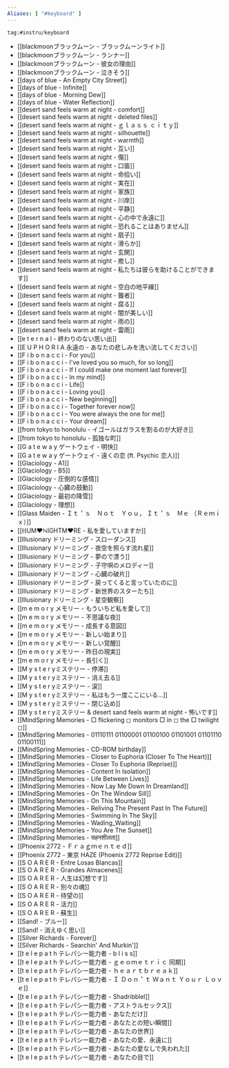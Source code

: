 ```yaml
---
Aliases: [ "#keyboard" ]
---
```

```expander
tag:#instru/keyboard
```
- [[blackmoonブラックムーン - ブラックムーンライト]]
- [[blackmoonブラックムーン - ランナー]]
- [[blackmoonブラックムーン - 彼女の理由]]
- [[blackmoonブラックムーン - 泣きそう]]
- [[days of blue - An Empty City Street]]
- [[days of blue - Infinite]]
- [[days of blue - Morning Dew]]
- [[days of blue - Water Reflection]]
- [[desert sand feels warm at night - comfort]]
- [[desert sand feels warm at night - deleted files]]
- [[desert sand feels warm at night - ｇｌａｓｓ  ｃｉｔｙ]]
- [[desert sand feels warm at night - silhouette]]
- [[desert sand feels warm at night - warmth]]
- [[desert sand feels warm at night - 互い]]
- [[desert sand feels warm at night - 傷]]
- [[desert sand feels warm at night - 口笛]]
- [[desert sand feels warm at night - 命拾い]]
- [[desert sand feels warm at night - 実在]]
- [[desert sand feels warm at night - 家族]]
- [[desert sand feels warm at night - 川岸]]
- [[desert sand feels warm at night - 平静]]
- [[desert sand feels warm at night - 心の中で永遠に]]
- [[desert sand feels warm at night - 恐れることはありません]]
- [[desert sand feels warm at night - 扇子]]
- [[desert sand feels warm at night - 滑らか]]
- [[desert sand feels warm at night - 玄関]]
- [[desert sand feels warm at night - 癒し]]
- [[desert sand feels warm at night - 私たちは彼らを助けることができます]]
- [[desert sand feels warm at night - 空白の地平線]]
- [[desert sand feels warm at night - 聾者]]
- [[desert sand feels warm at night - 腐る]]
- [[desert sand feels warm at night - 闇が美しい]]
- [[desert sand feels warm at night - 雨の]]
- [[desert sand feels warm at night - 雷雨]]
- [[e t e r n a l - 終わりのない思い出]]
- [[E U P H O R I A 永遠の - あなたの悲しみを洗い流してください]]
- [[F i b o n a c c i - For you]]
- [[F i b o n a c c i - I've loved you so much, for so long]]
- [[F i b o n a c c i - If I could make one moment last forever]]
- [[F i b o n a c c i - In my mind]]
- [[F i b o n a c c i - Life]]
- [[F i b o n a c c i - Loving you]]
- [[F i b o n a c c i - New beginning]]
- [[F i b o n a c c i - Together forever now]]
- [[F i b o n a c c i - You were always the one for me]]
- [[F i b o n a c c i - Your dream]]
- [[from tokyo to honolulu - イゴールはガラスを割るのが大好き]]
- [[from tokyo to honolulu - 孤独な町]]
- [[G a t e w a y ゲートウェイ - 明快]]
- [[G a t e w a y ゲートウェイ - 遠くの恋 (ft. Psychic 恋人)]]
- [[Glaciology - A1]]
- [[Glaciology - B5]]
- [[Glaciology - 圧倒的な感情]]
- [[Glaciology - 心臓の鼓動]]
- [[Glaciology - 最初の降雪]]
- [[Glaciology - 理想]]
- [[Glass Maiden - Ｉｔ＇ｓ　Ｎｏｔ　Ｙｏｕ，  Ｉｔ＇ｓ　Ｍｅ （Ｒｅｍｉｘ）]]
- [[ℍUM♥ℕIGHTM♥RE - 私を愛していますか]]
- [[Illusionary ドリーミング - スローダンス]]
- [[Illusionary ドリーミング - 夜空を照らす流れ星]]
- [[Illusionary ドリーミング - 夢ので漂う]]
- [[Illusionary ドリーミング - 子守唄のメロディー]]
- [[Illusionary ドリーミング - 心臓の破片]]
- [[Illusionary ドリーミング - 戻ってくると言っていたのに]]
- [[Illusionary ドリーミング - 新世界のスターたち]]
- [[Illusionary ドリーミング - 星空観察]]
- [[m e m o r y メモリー - もういちど私を愛して]]
- [[m e m o r y メモリー - 不思議な夜]]
- [[m e m o r y メモリー - 成長する意図]]
- [[m e m o r y メモリー - 新しい始まり]]
- [[m e m o r y メモリー - 新しい覚醒]]
- [[m e m o r y メモリー - 昨日の現実]]
- [[m e m o r y メモリー - 長引く]]
- [[M y s t e r yミステリー - 停滞]]
- [[M y s t e r yミステリー - 消え去る]]
- [[M y s t e r yミステリー - 涙]]
- [[M y s t e r yミステリー - 私はもう一度ここにいる…]]
- [[M y s t e r yミステリー - 閉じ込め]]
- [[M y s t e r yミステリー & desert sand feels warm at night - 怖いです]]
- [[MindSpring Memories - □ flickering ◻ monitors □ in ◻ the □ twilight ◻]]
- [[MindSpring Memories - 01110111 01100001 01100100 01101001 01101110 01100111]]
- [[MindSpring Memories - CD-ROM birthday]]
- [[MindSpring Memories - Closer to Euphoria (Closer To The Heart)]]
- [[MindSpring Memories - Closer To Euphoria (Reprise)]]
- [[MindSpring Memories - Content In Isolation]]
- [[MindSpring Memories - Life Between Lives]]
- [[MindSpring Memories - Now Lay Me Down In Dreamland]]
- [[MindSpring Memories - On The Window Sill]]
- [[MindSpring Memories - On This Mountain]]
- [[MindSpring Memories - Reliving The Present Past In The Future]]
- [[MindSpring Memories - Swimming In The Sky]]
- [[MindSpring Memories - Wading_Waiting]]
- [[MindSpring Memories - You Are The Sunset]]
- [[MindSpring Memories - सहनशीलता]]
- [[Phoenix 2772 - Ｆｒａｇｍｅｎｔｅｄ]]
- [[Phoenix 2772 - 東京 HAZE (Phoenix 2772 Reprise Edit)]]
- [[S O A R E R - Entre Losas Blancas]]
- [[S O A R E R - Grandes Almacenes]]
- [[S O A R E R - 人生は幻想です]]
- [[S O A R E R - 別々の魂]]
- [[S O A R E R - 待望の]]
- [[S O A R E R - 活力]]
- [[S O A R E R - 蘇生]]
- [[Sand! - ブルー]]
- [[Sand! - 消えゆく思い]]
- [[Silver Richards - Forever]]
- [[Silver Richards - Searchin' And Murkin']]
- [[t e l e p a t h テレパシー能力者 - b l i s s]]
- [[t e l e p a t h テレパシー能力者 - ｇｅｏｍｅｔｒｉｃ 同期]]
- [[t e l e p a t h テレパシー能力者 - ｈｅａｒｔｂｒｅａｋ]]
- [[t e l e p a t h テレパシー能力者 - Ｉ  Ｄｏｎ＇ｔ  Ｗａｎｔ  Ｙｏｕｒ  Ｌｏｖｅ]]
- [[t e l e p a t h テレパシー能力者 - Shadribblel]]
- [[t e l e p a t h テレパシー能力者 - アストラルセックス]]
- [[t e l e p a t h テレパシー能力者 - あなただけ]]
- [[t e l e p a t h テレパシー能力者 - あなたとの短い瞬間]]
- [[t e l e p a t h テレパシー能力者 - あなたの世界]]
- [[t e l e p a t h テレパシー能力者 - あなたの愛、永遠に]]
- [[t e l e p a t h テレパシー能力者 - あなたの愛なしで失われた]]
- [[t e l e p a t h テレパシー能力者 - あなたの目で]]

